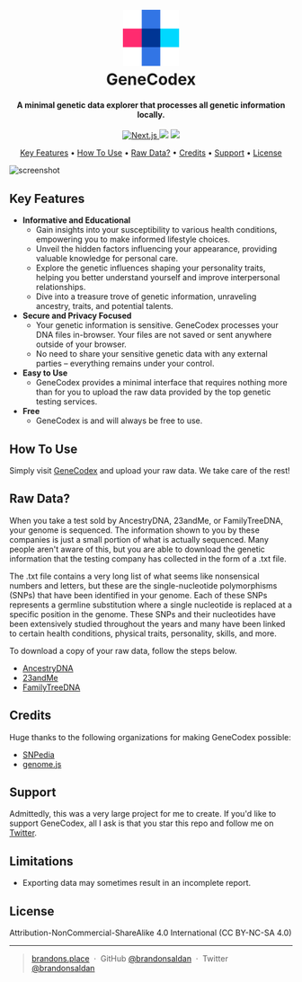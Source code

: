 
<h1 align="center">
  <br>
  <a href="https://github.com/brandonsaldan/codex"><img src="https://raw.githubusercontent.com/brandonsaldan/codex/main/public/images/logo.png" alt="Markdownify" width="100"></a>
  <br>
  GeneCodex
  <br>
</h1>

<h4 align="center">A minimal genetic data explorer that processes all genetic information locally.</h4>

<p align="center">
  <a href="https://nextjs.org/">
    <img src="https://img.shields.io/badge/Next-black?style=for-the-badge&logo=next.js&logoColor=white"
         alt="Next.js">
  </a>
  <a href="https://tailwindcss.com/"><img src="https://img.shields.io/badge/tailwindcss-%2338B2AC.svg?style=for-the-badge&logo=tailwind-css&logoColor=white"></a>
  <a href="https://www.snpedia.com/">
      <img src="https://img.shields.io/badge/SNPedia-%23B92B27.svg?style=for-the-badge&logoColor=white">
  </a>
</p>

<p align="center">
  <a href="#key-features">Key Features</a> •
  <a href="#how-to-use">How To Use</a> •
  <a href="#raw-data">Raw Data?</a> •
  <a href="#credits">Credits</a> •
  <a href="#support">Support</a> •
  <a href="#license">License</a>
</p>

![screenshot](https://raw.githubusercontent.com/brandonsaldan/codex/main/public/images/genecodex.gif)

## Key Features
* **Informative and Educational**
    - Gain insights into your susceptibility to various health conditions,
empowering you to make informed lifestyle choices.
    - Unveil the hidden factors influencing your appearance, providing
valuable knowledge for personal care.
    - Explore the genetic influences shaping your personality traits,
helping you better understand yourself and improve interpersonal relationships.
    - Dive into a treasure trove of genetic information, unraveling ancestry, traits, and potential talents.
* **Secure and Privacy Focused**
  - Your genetic information is sensitive. GeneCodex processes your DNA files in-browser. Your files are not saved or sent anywhere outside of your browser.
  - No need to share your sensitive genetic data with any external parties – everything remains under your control.
* **Easy to Use**
  - GeneCodex provides a minimal interface that requires nothing more than for you to upload the raw data provided by the top genetic testing services.
* **Free**
  - GeneCodex is and will always be free to use.

## How To Use
Simply visit [GeneCodex](https://codex-brandonsaldan.vercel.app/) and upload your raw data. We take care of the rest!


## Raw Data?
When you take a test sold by AncestryDNA, 23andMe, or FamilyTreeDNA, your genome is sequenced. The information shown to you by these companies is just a small portion of what is actually sequenced. Many people aren't aware of this, but you are able to download the genetic information that the testing company has collected in the form of a .txt file.

The .txt file contains a very long list of what seems like nonsensical numbers and letters, but these are the single-nucleotide polymorphisms (SNPs) that have been identified in your genome. Each of these SNPs represents a germline substitution where a single nucleotide is replaced at a specific position in the genome. These SNPs and their nucleotides have been extensively studied throughout the years and many have been linked to certain health conditions, physical traits, personality, skills, and more.

To download a copy of your raw data, follow the steps below.

- [AncestryDNA](https://support.ancestry.com/s/article/Downloading-DNA-Data)
- [23andMe](https://customercare.23andme.com/hc/en-us/articles/212196868-Accessing-Your-Raw-Genetic-Data)
- [FamilyTreeDNA](https://help.familytreedna.com/hc/en-us/articles/4415184836367-Downloading-Family-Finder-Data-)

## Credits

Huge thanks to the following organizations for making GeneCodex possible:

- [SNPedia](https://www.snpedia.com/)
- [genome.js](http://genomejs.com)

## Support

Admittedly, this was a very large project for me to create. If you'd like to support GeneCodex, all I ask is that you star this repo and follow me on [Twitter](https://twitter.com/brandonsaldan).

## Limitations

- Exporting data may sometimes result in an incomplete report.

## License

Attribution-NonCommercial-ShareAlike 4.0 International (CC BY-NC-SA 4.0)

---

> [brandons.place](https://brandons.place/) &nbsp;&middot;&nbsp;
> GitHub [@brandonsaldan](https://github.com/brandonsaldan) &nbsp;&middot;&nbsp;
> Twitter [@brandonsaldan](https://twitter.com/brandonsaldan)

